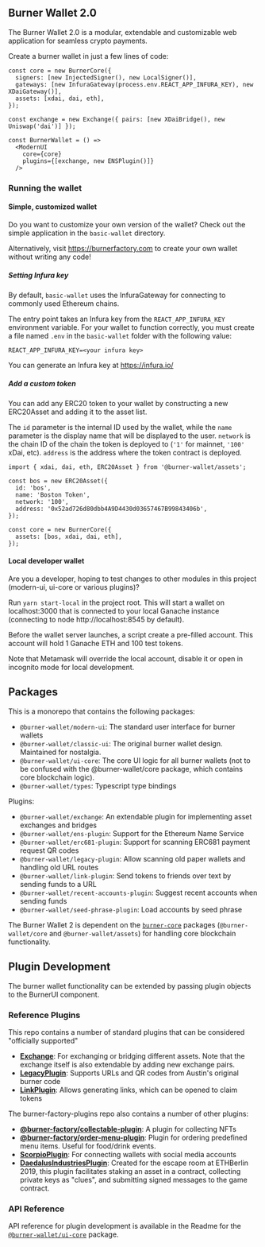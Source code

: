 ## Burner Wallet 2.0

The Burner Wallet 2.0 is a modular, extendable and customizable web application for seamless crypto payments.

Create a burner wallet in just a few lines of code:

```JSX
const core = new BurnerCore({
  signers: [new InjectedSigner(), new LocalSigner()],
  gateways: [new InfuraGateway(process.env.REACT_APP_INFURA_KEY), new XDaiGateway()],
  assets: [xdai, dai, eth],
});

const exchange = new Exchange({ pairs: [new XDaiBridge(), new Uniswap('dai')] });

const BurnerWallet = () =>
  <ModernUI
    core={core}
    plugins={[exchange, new ENSPlugin()]}
  />
```

### Running the wallet

#### Simple, customized wallet

Do you want to customize your own version of the wallet? Check out the simple application in the `basic-wallet` directory.

Alternatively, visit https://burnerfactory.com to create your own wallet without writing any code!

##### Setting Infura key

By default, `basic-wallet` uses the InfuraGateway for connecting to commonly used Ethereum chains.

The entry point takes an Infura key from the `REACT_APP_INFURA_KEY` environment variable. For your wallet to
function correctly, you must create a file named `.env` in the `basic-wallet` folder with the following value:

```
REACT_APP_INFURA_KEY=<your infura key>
```

You can generate an Infura key at https://infura.io/

##### Add a custom token

You can add any ERC20 token to your wallet by constructing a new ERC20Asset and adding it to the asset list.

The `id` parameter is the internal ID used by the wallet, while the `name` parameter is the display name
that will be displayed to the user. `network` is the chain ID of the chain the token is deployed to
(`'1'` for mainnet, `'100'` xDai, etc). `address` is the address where the token contract is deployed.

```JS
import { xdai, dai, eth, ERC20Asset } from '@burner-wallet/assets';

const bos = new ERC20Asset({
  id: 'bos',
  name: 'Boston Token',
  network: '100',
  address: '0x52ad726d80dbb4A9D4430d03657467B99843406b',
});

const core = new BurnerCore({
  assets: [bos, xdai, dai, eth],
});
```

#### Local developer wallet

Are you a developer, hoping to test changes to other modules in this project (modern-ui, ui-core or various plugins)?

Run `yarn start-local` in the project root. This will start a wallet on localhost:3000 that is connected to your local
Ganache instance (connecting to node http://localhost:8545 by default).

Before the wallet server launches, a script create a pre-filled account. This account will hold 1 Ganache ETH and 100
test tokens.

Note that Metamask will override the local account, disable it or open in incognito mode for local development.

## Packages

This is a monorepo that contains the following packages:

- `@burner-wallet/modern-ui`: The standard user interface for burner wallets
- `@burner-wallet/classic-ui`: The original burner wallet design. Maintained for nostalgia.
- `@burner-wallet/ui-core`: The core UI logic for all burner wallets (not to be confused with the @burner-wallet/core
  package, which contains core blockchain logic).
- `@burner-wallet/types`: Typescript type bindings

Plugins:

- `@burner-wallet/exchange`: An extendable plugin for implementing asset exchanges and bridges
- `@burner-wallet/ens-plugin`: Support for the Ethereum Name Service
- `@burner-wallet/erc681-plugin`: Support for scanning ERC681 payment request QR codes
- `@burner-wallet/legacy-plugin`: Allow scanning old paper wallets and handling old URL routes
- `@burner-wallet/link-plugin`: Send tokens to friends over text by sending funds to a URL
- `@burner-wallet/recent-accounts-plugin`: Suggest recent accounts when sending funds
- `@burner-wallet/seed-phrase-plugin`: Load accounts by seed phrase

The Burner Wallet 2 is dependent on the [`burner-core`](austintgriffith/burner-core) packages
(`@burner-wallet/core` and `@burner-wallet/assets`) for handling core blockchain functionality.

## Plugin Development

The burner wallet functionality can be extended by passing plugin objects to the BurnerUI component.

### Reference Plugins

This repo contains a number of standard plugins that can be considered "officially supported"

- **[Exchange](/packages/exchange)**: For exchanging or bridging different assets. Note that the exchange itself is also extendable
  by adding new exchange pairs.
- **[LegacyPlugin](/packages/legacy)**: Supports URLs and QR codes from Austin's original burner code
- **[LinkPlugin](/packages/link)**: Allows generating links, which can be opened to claim tokens

The burner-factory-plugins repo also contains a number of other plugins:

- **[@burner-factory/collectable-plugin](https://github.com/dmihal/burner-factory-plugins/tree/master/plugins/collectable-plugin)**: A plugin for collecting NFTs
- **[@burner-factory/order-menu-plugin](https://github.com/dmihal/burner-factory-plugins/tree/master/plugins/order-menu-plugin)**: Plugin for ordering predefined menu items. Useful for food/drink events.
- **[ScorpioPlugin](https://github.com/dmihal/scorpio-plugin)**: For connecting wallets with social media accounts
- **[DaedalusIndustriesPlugin](https://github.com/dmihal/daedalus-industries/tree/master/wallet/src/daedalus-plugin)**: Created for the escape room at ETHBerlin 2019, this plugin facilitates staking
  an asset in a contract, collecting private keys as "clues", and submitting signed messages to the game contract.

### API Reference

API reference for plugin development is available in the Readme for the [`@burner-wallet/ui-core`](/packages/ui-core) package.

